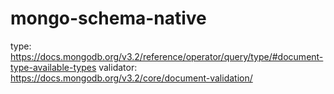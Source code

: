 # mongo-schema-native

type: https://docs.mongodb.org/v3.2/reference/operator/query/type/#document-type-available-types
validator: https://docs.mongodb.org/v3.2/core/document-validation/